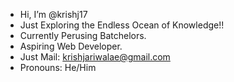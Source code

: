 - Hi, I’m @krishj17
- Just Exploring the Endless Ocean of Knowledge!!
- Currently Perusing Batchelors.
- Aspiring Web Developer.
- Just Mail: krishjariwalae@gmail.com
- Pronouns: He/Him


<!---
krishj17/krishj17 is a ✨ special ✨ repository because its `README.md` (this file) appears on your GitHub profile.
You can click the Preview link to take a look at your changes.
--->
